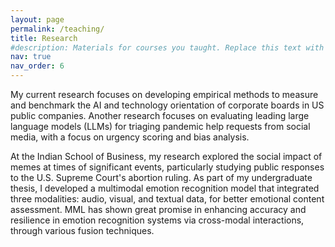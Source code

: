 ```yaml
---
layout: page
permalink: /teaching/
title: Research
#description: Materials for courses you taught. Replace this text with your description.
nav: true
nav_order: 6
---
```

My current research focuses on developing empirical methods to measure and benchmark the AI and technology orientation of corporate boards in US public companies. Another research focuses on evaluating leading large language models (LLMs) for triaging pandemic help requests from social media, with a focus on urgency scoring and bias analysis.

At the Indian School of Business, my research explored the social impact of memes at times of significant events, particularly studying public responses to the U.S. Supreme Court's abortion ruling. As part of my undergraduate thesis, I developed a multimodal emotion recognition model that integrated three modalities: audio, visual, and textual data, for better emotional content assessment. MML has shown great promise in enhancing accuracy and resilience in emotion recognition systems via cross-modal interactions, through various fusion techniques. 